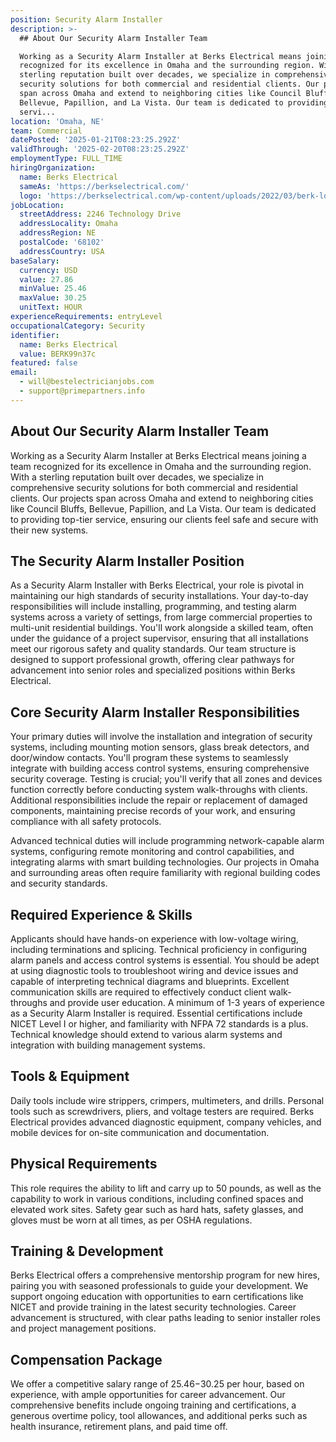 ```yaml
---
position: Security Alarm Installer
description: >-
  ## About Our Security Alarm Installer Team

  Working as a Security Alarm Installer at Berks Electrical means joining a team
  recognized for its excellence in Omaha and the surrounding region. With a
  sterling reputation built over decades, we specialize in comprehensive
  security solutions for both commercial and residential clients. Our projects
  span across Omaha and extend to neighboring cities like Council Bluffs,
  Bellevue, Papillion, and La Vista. Our team is dedicated to providing top-tier
  servi...
location: 'Omaha, NE'
team: Commercial
datePosted: '2025-01-21T08:23:25.292Z'
validThrough: '2025-02-20T08:23:25.292Z'
employmentType: FULL_TIME
hiringOrganization:
  name: Berks Electrical
  sameAs: 'https://berkselectrical.com/'
  logo: 'https://berkselectrical.com/wp-content/uploads/2022/03/berk-logo.jpg'
jobLocation:
  streetAddress: 2246 Technology Drive
  addressLocality: Omaha
  addressRegion: NE
  postalCode: '68102'
  addressCountry: USA
baseSalary:
  currency: USD
  value: 27.86
  minValue: 25.46
  maxValue: 30.25
  unitText: HOUR
experienceRequirements: entryLevel
occupationalCategory: Security
identifier:
  name: Berks Electrical
  value: BERK99n37c
featured: false
email:
  - will@bestelectricianjobs.com
  - support@primepartners.info
---
```




## About Our Security Alarm Installer Team
Working as a Security Alarm Installer at Berks Electrical means joining a team recognized for its excellence in Omaha and the surrounding region. With a sterling reputation built over decades, we specialize in comprehensive security solutions for both commercial and residential clients. Our projects span across Omaha and extend to neighboring cities like Council Bluffs, Bellevue, Papillion, and La Vista. Our team is dedicated to providing top-tier service, ensuring our clients feel safe and secure with their new systems.

## The Security Alarm Installer Position
As a Security Alarm Installer with Berks Electrical, your role is pivotal in maintaining our high standards of security installations. Your day-to-day responsibilities will include installing, programming, and testing alarm systems across a variety of settings, from large commercial properties to multi-unit residential buildings. You'll work alongside a skilled team, often under the guidance of a project supervisor, ensuring that all installations meet our rigorous safety and quality standards. Our team structure is designed to support professional growth, offering clear pathways for advancement into senior roles and specialized positions within Berks Electrical.

## Core Security Alarm Installer Responsibilities
Your primary duties will involve the installation and integration of security systems, including mounting motion sensors, glass break detectors, and door/window contacts. You'll program these systems to seamlessly integrate with building access control systems, ensuring comprehensive security coverage. Testing is crucial; you'll verify that all zones and devices function correctly before conducting system walk-throughs with clients. Additional responsibilities include the repair or replacement of damaged components, maintaining precise records of your work, and ensuring compliance with all safety protocols.

Advanced technical duties will include programming network-capable alarm systems, configuring remote monitoring and control capabilities, and integrating alarms with smart building technologies. Our projects in Omaha and surrounding areas often require familiarity with regional building codes and security standards.

## Required Experience & Skills
Applicants should have hands-on experience with low-voltage wiring, including terminations and splicing. Technical proficiency in configuring alarm panels and access control systems is essential. You should be adept at using diagnostic tools to troubleshoot wiring and device issues and capable of interpreting technical diagrams and blueprints. Excellent communication skills are required to effectively conduct client walk-throughs and provide user education. A minimum of 1-3 years of experience as a Security Alarm Installer is required. Essential certifications include NICET Level I or higher, and familiarity with NFPA 72 standards is a plus. Technical knowledge should extend to various alarm systems and integration with building management systems.

## Tools & Equipment
Daily tools include wire strippers, crimpers, multimeters, and drills. Personal tools such as screwdrivers, pliers, and voltage testers are required. Berks Electrical provides advanced diagnostic equipment, company vehicles, and mobile devices for on-site communication and documentation.

## Physical Requirements
This role requires the ability to lift and carry up to 50 pounds, as well as the capability to work in various conditions, including confined spaces and elevated work sites. Safety gear such as hard hats, safety glasses, and gloves must be worn at all times, as per OSHA regulations.

## Training & Development
Berks Electrical offers a comprehensive mentorship program for new hires, pairing you with seasoned professionals to guide your development. We support ongoing education with opportunities to earn certifications like NICET and provide training in the latest security technologies. Career advancement is structured, with clear paths leading to senior installer roles and project management positions.

## Compensation Package
We offer a competitive salary range of $25.46-$30.25 per hour, based on experience, with ample opportunities for career advancement. Our comprehensive benefits include ongoing training and certifications, a generous overtime policy, tool allowances, and additional perks such as health insurance, retirement plans, and paid time off.
